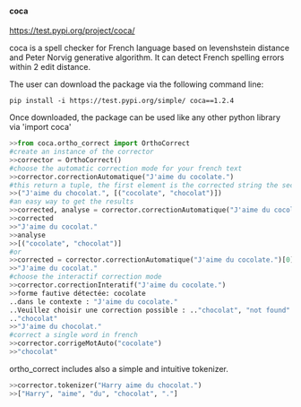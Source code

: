 #### coca
https://test.pypi.org/project/coca/ 


coca is a spell checker for French language based on levenshstein distance and Peter Norvig generative algorithm. It can detect French spelling errors within 2 edit distance.

The user can download the package via the following command line:
```cli
pip install -i https://test.pypi.org/simple/ coca==1.2.4
```
Once downloaded, the package can be used like any other python library via 'import coca'

```python
>>from coca.ortho_correct import OrthoCorrect
#create an instance of the corrector 
>>corrector = OrthoCorrect() 
#choose the automatic correction mode for your french text
>>corrector.correctionAutomatique("J'aime du cocolate.")
#this return a tuple, the first element is the corrected string the second element is a list of all the detected errors [(error1, corrected forme1), (error2, corrected forme2)...]
>>("J'aime du chocolat.", [("cocolate", "chocolat")])
#an easy way to get the results
>>corrected, analyse = corrector.correctionAutomatique("J'aime du cocolate.")
>>corrected
>>"J'aime du cocolat."
>>analyse
>>[("cocolate", "chocolat")]
#or
>>corrected = corrector.correctionAutomatique("J'aime du cocolate.")[0]
>>"J'aime du cocolat."
#choose the interactif correction mode
>>corrector.correctionInteratif("J'aime du cocolate.")
>>forme fautive détectée: cocolate
..dans le contexte : "J'aime du cocolate."
..Veuillez choisir une correction possible : .."chocolat", "not found"
.."chocolat" 
>>"J'aime du chocolat."
#correct a single word in french
>>corrector.corrigeMotAuto("cocolate")
>>"chocolat"
```

ortho_correct includes also a simple and intuitive tokenizer.

```python
>>corrector.tokenizer("Harry aime du chocolat.")
>>["Harry", "aime", "du", "chocolat", "."]
```

